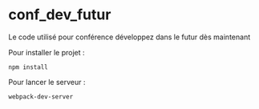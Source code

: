 # conf_dev_futur
Le code utilisé pour conférence développez dans le futur dès maintenant

Pour installer le projet :

```
npm install
```

Pour lancer le serveur :

```
webpack-dev-server
```
